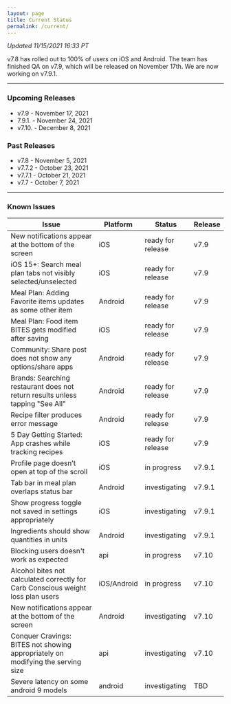```yaml
---
layout: page
title: Current Status
permalink: /current/
---
```


_Updated 11/15/2021 16:33 PT_

v7.8 has rolled out to 100% of users on iOS and Android. The team has finished QA on v7.9, which will be released on November 17th. We are now working on v7.9.1.

***

### Upcoming Releases
- v7.9    - November 17, 2021
- 7.9.1.  - November 24, 2021
- v7.10.  - December 8, 2021
 
### Past Releases
- v7.8    - November 5, 2021
- v7.7.2  - October 23, 2021
- v7.7.1  - October 21, 2021
- v7.7    - October 7, 2021

***

### Known Issues

|Issue                          |Platform   | Status    | Release           |
| ---                           | ---       | ---       | ---               |
|New notifications appear at the bottom of the screen |iOS|ready for release| v7.9|
|iOS 15+: Search meal plan tabs not visibly selected/unselected |iOS|ready for release| v7.9|
|Meal Plan: Adding Favorite items updates as some other item|Android|ready for release| v7.9|
|Meal Plan: Food item BITES gets modified after saving|iOS|ready for release| v7.9|
|Community: Share post does not show any options/share apps|Android|ready for release| v7.9|
|Brands: Searching restaurant does not return results unless tapping "See All"|Android|ready for release| v7.9|
|Recipe filter produces error message |Android|ready for release| v7.9|
|5 Day Getting Started: App crashes while tracking recipes |iOS|ready for release| v7.9|
|Profile page doesn’t open at top of the scroll |iOS|in progress| v7.9.1|
|Tab bar in meal plan overlaps status bar |Android|investigating| v7.9.1|
|Show progress toggle not saved in settings appropriately |iOS|investigating| v7.9.1|
|Ingredients should show quantities in units|Android|investigating| v7.9.1|
|Blocking users doesn't work as expected|api|in progress| v7.10|
|Alcohol bites not calculated correctly for Carb Conscious weight loss plan users |iOS/Android|in progress| v7.10|
|New notifications appear at the bottom of the screen |Android|investigating| v7.10|
|Conquer Cravings: BITES not showing appropriately on modifying the serving size|api|investigating| v7.10|
|Severe latency on some android 9 models|android|investigating| TBD|
